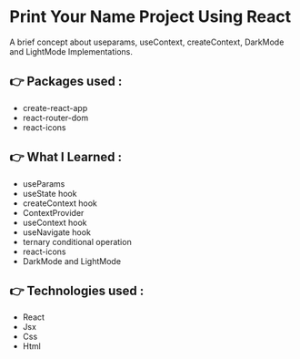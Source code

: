 # Print Your Name Project Using React

A brief concept about useparams, useContext, createContext, DarkMode and LightMode Implementations.
## 👉 Packages used :
- create-react-app
- react-router-dom
- react-icons

## 👉 What I Learned :
- useParams
- useState hook
- createContext hook
- ContextProvider
- useContext hook
- useNavigate hook
- ternary conditional operation
- react-icons
- DarkMode and LightMode

## 👉 Technologies used :
- React
- Jsx
- Css
- Html
